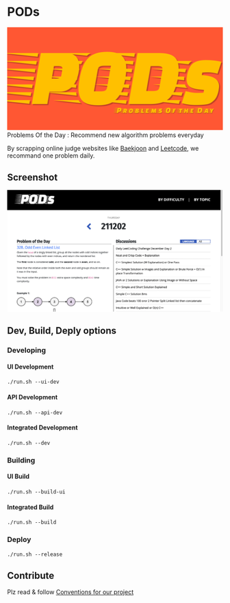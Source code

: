 # PODs
![Banner](./docs/images/banner.png)   
Problems Of the Day : Recommend new algorithm problems everyday  
  
By scrapping online judge websites like [Baekjoon](https://www.acmicpc.net) and [Leetcode](https://leetcode.com), we recommand one problem daily.

## Screenshot
![Screenshot](./docs/images/screenshot.png)

## Dev, Build, Deply options
### Developing
#### UI Development
```
./run.sh --ui-dev
```
#### API Development
```
./run.sh --api-dev
```
#### Integrated Development
```
./run.sh --dev
```
### Building
#### UI Build
```
./run.sh --build-ui
```
#### Integrated Build
```
./run.sh --build
```
### Deploy
```
./run.sh --release
```
## Contribute
Plz read & follow [Conventions for our project](./CONVENTIONS.md)   
